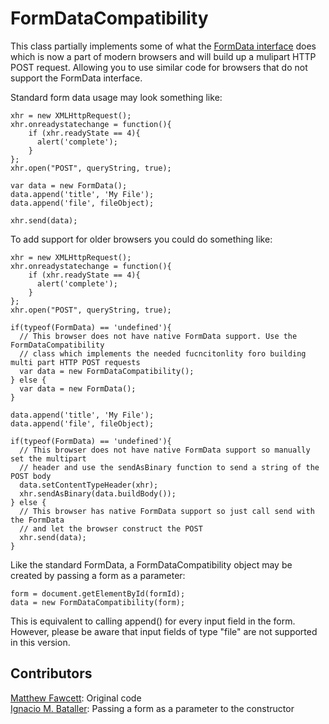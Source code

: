 FormDataCompatibility
=====================

This class partially implements some of what the [FormData interface](https://developer.mozilla.org/en/XMLHttpRequest/FormData) does which is now a part of modern browsers and will build up a mulipart HTTP POST request. Allowing you to use similar code for browsers that do not support the FormData interface.

Standard form data usage may look something like:

    xhr = new XMLHttpRequest();
    xhr.onreadystatechange = function(){
        if (xhr.readyState == 4){
          alert('complete');
        }
    };
    xhr.open("POST", queryString, true);

    var data = new FormData();
    data.append('title', 'My File');
    data.append('file', fileObject);

    xhr.send(data);


To add support for older browsers you could do something like:



    xhr = new XMLHttpRequest();
    xhr.onreadystatechange = function(){
        if (xhr.readyState == 4){
          alert('complete');
        }
    };
    xhr.open("POST", queryString, true);

    if(typeof(FormData) == 'undefined'){
      // This browser does not have native FormData support. Use the FormDataCompatibility
      // class which implements the needed fucncitonlity foro building multi part HTTP POST requests
      var data = new FormDataCompatibility();
    } else {
      var data = new FormData();
    }

    data.append('title', 'My File');
    data.append('file', fileObject);

    if(typeof(FormData) == 'undefined'){
      // This browser does not have native FormData support so manually set the multipart
      // header and use the sendAsBinary function to send a string of the  POST body
      data.setContentTypeHeader(xhr);
      xhr.sendAsBinary(data.buildBody());
    } else {
      // This browser has native FormData support so just call send with the FormData
      // and let the browser construct the POST
      xhr.send(data);
    }

Like the standard FormData, a FormDataCompatibility object may be created by passing a form as a parameter:

    form = document.getElementById(formId);
    data = new FormDataCompatibility(form);

This is equivalent to calling append() for every input field in the form. However, please be aware that input fields of type "file" are not supported in this version.

Contributors
------------
[Matthew Fawcett](https://github.com/mattfawcett): Original code  
[Ignacio M. Bataller](https://github.com/uavster): Passing a form as a parameter to the constructor
